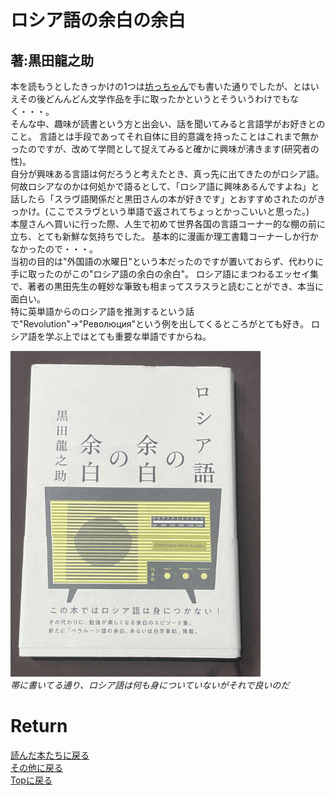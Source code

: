 # ロシア語の余白の余白
## 著:黒田龍之助

本を読もうとしたきっかけの1つは[坊っちゃん](./bochan.md)でも書いた通りでしたが、とはいえその後どんんどん文学作品を手に取ったかというとそういうわけでもなく・・・。<br>
そんな中、趣味が読書という方と出会い、話を聞いてみると言語学がお好きとのこと。
言語とは手段であってそれ自体に目的意識を持ったことはこれまで無かったのですが、改めて学問として捉えてみると確かに興味が沸きます(研究者の性)。<br>
自分が興味ある言語は何だろうと考えたとき、真っ先に出てきたのがロシア語。
何故ロシアなのかは何処かで語るとして、「ロシア語に興味あるんですよね」と話したら「スラヴ語関係だと黒田さんの本が好きです」とおすすめされたのがきっかけ。(ここでスラヴという単語で返されてちょっとかっこいいと思った。)<br>
本屋さんへ買いに行った際、人生で初めて世界各国の言語コーナー的な棚の前に立ち、とても新鮮な気持ちでした。
基本的に漫画か理工書籍コーナーしか行かなかったので・・・。<br>
当初の目的は"外国語の水曜日"という本だったのですが置いておらず、代わりに手に取ったのがこの"ロシア語の余白の余白"。
ロシア語にまつわるエッセイ集で、著者の黒田先生の軽妙な筆致も相まってスラスラと読むことができ、本当に面白い。<br>
特に英単語からのロシア語を推測するという話で"Revolution"→"Pеволюция"という例を出してくるところがとても好き。
ロシア語を学ぶ上ではとても重要な単語ですからね。

<p>
<img src="./image/yohaku.png" width="400px" title="yohaku"><br>
<em>帯に書いてる通り、ロシア語は何も身についていないがそれで良いのだ</em>
</p>



# Return
[読んだ本たちに戻る](../book_log.md)<br>
[その他に戻る](../others.md)<br>
[Topに戻る](https://motoyashinozaki.github.io/minidora/)